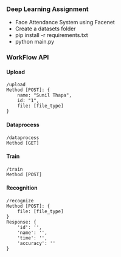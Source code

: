 ### Deep Learning Assignment

- Face Attendance System using Facenet
- Create a datasets folder 
- pip install -r requirements.txt
- python main.py

### WorkFlow API
#### Upload
```
/upload
Method [POST]: {
    name: "Sunil Thapa",
    id: "1",
    file: [file_type]
}
```

#### Dataprocess
```
/dataprocess
Method [GET]
```

#### Train
```
/train
Method [POST]
```

#### Recognition
```
/recognize
Method [POST]: {
    file: [file_type]
}
Response: {
    'id': '',
    'name': '',
    'time': '',
    'accuracy': ''
}
```